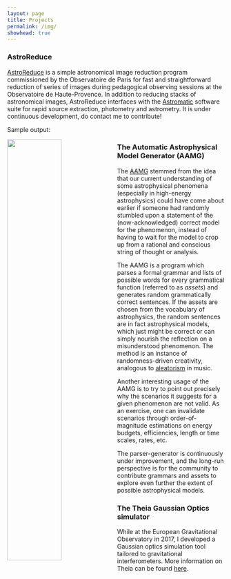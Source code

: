 ```yaml
---
layout: page
title: Projects
permalink: /img/
showhead: true
---
```


### AstroReduce

[AstroReduce](https://github.com/bandang0/astro_reduce) is a simple astronomical image reduction program commissioned by the Observatoire de Paris for fast and straightforward reduction of series of images during pedagogical observing sessions at the Observatoire de Haute-Provence. In addition to reducing stacks of astronomical images, AstroReduce interfaces with the [Astromatic](https://github.com/astromatic) software suite for rapid source extraction, photometry and astrometry. It is under continuous development, do contact me to contribute!

Sample output:

<img src="https://bandang0.github.io/rduqueonline/img/astro_reduce.png" style="height: auto; width:50%" align="left"/>

### The Automatic Astrophysical Model Generator (AAMG)

The [AAMG](https://github.com/bandang0/aamg) stemmed from the idea that our current understanding of some astrophysical phenomena (especially in high-energy astrophysics) could have come about earlier if someone had randomly stumbled upon a statement of the (now-acknowledged) correct model for the phenomenon, instead of having to wait for the model to crop up from a rational and conscious string of thought or analysis.

The AAMG is a program which parses a formal grammar and lists of possible words for every grammatical function (referred to as *assets*) and generates random grammatically correct sentences. If the assets are chosen from the vocabulary of astrophysics, the random sentences are in fact astrophysical models, which just might be correct or can simply nourish the reflection on a misunderstood phenomenon. The method is an instance of randomness-driven creativity, analogous to [aleatorism](https://en.wikipedia.org/wiki/Aleatoric_music) in music.

Another interesting usage of the AAMG is to try to point out precisely why the scenarios it suggests for a given phenomenon are not valid. As an exercise, one can invalidate scenarios through order-of-magnitude estimations on energy budgets, efficiencies, length or time scales, rates, etc.

The parser-generator is continuously under improvement, and the long-run perspective is for the community to contribute grammars and assets to explore even further the extent of possible astrophysical models.

### The Theia Gaussian Optics simulator

While at the European Gravitational Observatory in 2017, I developed a Gaussian optics simulation tool tailored to gravitational interferometers. More information on Theia can be found [here](https://bandang0.github.io/theiaonline/).
